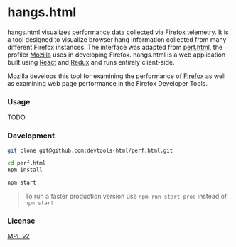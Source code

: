 # hangs.html

hangs.html visualizes [performance data] collected via Firefox telemetry. It is
a tool designed to visualize browser hang information collected from many
different Firefox instances. The interface was adapted from [perf.html], the
profiler [Mozilla] uses in developing Firefox. hangs.html is a web application
built using [React] and [Redux] and runs entirely client-side.

Mozilla develops this tool for examining the performance of [Firefox] as
well as examining web page performance in the Firefox Developer Tools.

### Usage

TODO

### Development

```bash
git clone git@github.com:devtools-html/perf.html.git

cd perf.html
npm install

npm start
```

> To run a faster production version use `npm run start-prod` instead of `npm start`

### License

[MPL v2](./LICENSE)

[performance data]:https://github.com/squarewave/background-hang-reporter-job
[perf.html]:https://github.com/devtools-html/perf.html
[React]:https://facebook.github.io/react/
[Redux]:http://redux.js.org/
[Mozilla]:https://www.mozilla.org/
[Firefox]:https://www.mozilla.org/firefox/
[Cleopatra]: https://github.com/mozilla/cleopatra
[Gecko Profiler]: https://github.com/devtools-html/Gecko-Profiler-Addon
